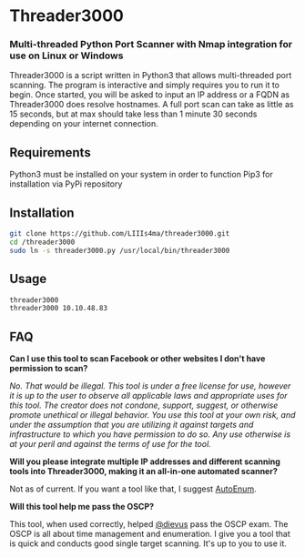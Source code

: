 # Threader3000 
### Multi-threaded Python Port Scanner with Nmap integration for use on Linux or Windows

Threader3000 is a script written in Python3 that allows multi-threaded port scanning.  The program is interactive and simply requires you to run it to begin.  Once started, you will be asked to input an IP address or a FQDN as Threader3000 does resolve hostnames.  A full port scan can take as little as 15 seconds, but at max should take less than 1 minute 30 seconds depending on your internet connection.

## Requirements

Python3 must be installed on your system in order to function
Pip3 for installation via PyPi repository

## Installation

```bash
git clone https://github.com/LIIIs4ma/threader3000.git
cd /threader3000
sudo ln -s threader3000.py /usr/local/bin/threader3000
```

## Usage

```bash
threader3000
threader3000 10.10.48.83
```

## FAQ

**Can I use this tool to scan Facebook or other websites I don't have permission to scan?**

*No. That would be illegal.  This tool is under a free license for use, however it is up to the user to observe all applicable laws and appropriate uses for this tool.  The creator does not condone, support, suggest, or otherwise promote unethical or illegal behavior.  You use this tool at your own risk, and under the assumption that you are utilizing it against targets and infrastructure to which you have permission to do so.  Any use otherwise is at your peril and against the terms of use for the tool.*

**Will you please integrate multiple IP addresses and different scanning tools into Threader3000, making it an all-in-one automated scanner?**

Not as of current.  If you want a tool like that, I suggest [AutoEnum](https://github.com/Gr1mmie/autoenum).

**Will this tool help me pass the OSCP?**

This tool, when used correctly, helped [@dievus](https://github.com/dievus) pass the OSCP exam. The OSCP is all about time management and enumeration. I give you a tool that is quick and conducts good single target scanning.  It's up to you to use it.

